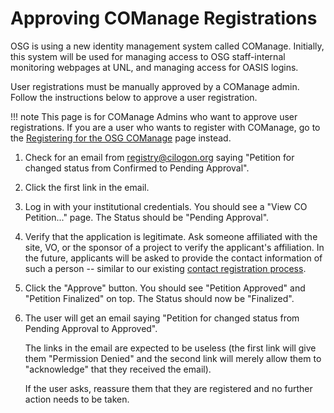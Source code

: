 Approving COManage Registrations
================================

OSG is using a new identity management system called COManage.
Initially, this system will be used for managing access to OSG staff-internal monitoring webpages at UNL,
and managing access for OASIS logins.

User registrations must be manually approved by a COManage admin.
Follow the instructions below to approve a user registration.

!!! note
    This page is for COManage Admins who want to approve user registrations.
    If you are a user who wants to register with COManage,
    go to the [Registering for the OSG COManage](../policy/comanage-instructions-user) page instead.


1.  Check for an email from <registry@cilogon.org> saying "Petition for <NAME> changed status from
    Confirmed to Pending Approval".

1.  Click the first link in the email.

1.  Log in with your institutional credentials.
    You should see a "View CO Petition..." page.
    The Status should be "Pending Approval".

1.  Verify that the application is legitimate.
    Ask someone affiliated with the site, VO, or the sponsor of a project to verify the applicant's affiliation.
    In the future, applicants will be asked to provide the contact information of such a person --
    similar to our existing [contact registration process](https://opensciencegrid.org/docs/common/registration/).

1.  Click the "Approve" button.
    You should see "Petition Approved" and "Petition Finalized" on top.
    The Status should now be "Finalized".

1.  The user will get an email saying "Petition for <NAME> changed status from Pending Approval to
    Approved".

    The links in the email are expected to be useless
    (the first link will give them "Permission Denied" and
    the second link will merely allow them to "acknowledge" that they received the email).

    If the user asks, reassure them that they are registered and no further action needs to be taken.
